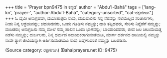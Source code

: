+++
title = 'Prayer bpn9475 in ಕನ್ನಡ'
author = "Abdu'l-Bahá"
tags = ['lang-kn', 'prayer-', "author-Abdu'l-Bahá", "category-unsorted", "cat-ರಕ್ಷಣೆಗಾಗಿ"]
+++
ಓ ದೈವೀ ಅನುಗ್ರಹವೇ, ದಯಾಪಾತ್ರರು ನಾವು, ದಯಪಾಲಿಸು ನಿನ್ನ ನೆರವನ್ನು ನೆಲೆಯಿಲ್ಲದ ಸಂಚಾರಿಗಳು, ನೀಡು ನಿನ್ನ ಆಶ್ರಯವನ್ನು; ಚದುರಿದವರು, ಒಂದು ಗೂಡಿಸು ನಮ್ಮನ್ನು; ದಾರಿ ತಪ್ಪಿದವರು, ಸೇರಿಸು ನಿನ್ನೆಡೆಗೆ ನಮ್ಮನ್ನು; ವಂಚಿತರು; ಅನುಗ್ರಹಿಸು ನಮ್ಮ ಮೇಲೆ ನಮ್ಮ ಪಾಲಿನ ಒಂದು ಭಾಗವನ್ನು; ಬಾಯಾರಿದವರು, ಜೀವ ಜಲ ಚಿಲುಮೆಯತ್ತ ನಡೆಸು ನಮ್ಮನ್ನು; ದುರ್ಬಲರು, ನಿನ್ನ ಧರ್ಮದ ಸಹಾಯಕರಾಗುವಂತೆಯೂ, ಮಾರ್ಗ ದರ್ಶನದ  ಹಾದಿಯಲ್ಲಿ ನಮ್ಮನ್ನು ನಾವೇ ತ್ಯಾಗ ಜೀವಿಯನ್ನಾಗಿ ಅರ್ಪಿಸುವಂತೆಯೂ ನಾವು ಎದ್ದೇಳುವಂತೆ ನಮ್ಮನ್ನು ಬಲಪಡಿಸು.

(Source category: ರಕ್ಷಣೆಗಾಗಿ)
(Bahaiprayers.net ID: 9475)
